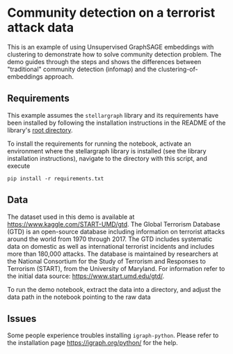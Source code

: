 # Community detection on a terrorist attack data

This is an example of using Unsupervised GraphSAGE embeddings with clustering to demonstrate how to solve community detection problem. The demo guides through the steps and shows the differences between "traditional" community detection (infomap) and the clustering-of-embeddings approach.

## Requirements
This example assumes the `stellargraph` library and its requirements have been 
installed by following the installation instructions in the README 
of the library's [root directory](https://github.com/stellargraph/stellargraph).

To install the requirements for running the notebook, activate an environment where the stellargraph library is installed (see the library installation instructions), navigate to the directory with this script, and execute

`pip install -r requirements.txt`

## Data

The dataset used in this demo is available at https://www.kaggle.com/START-UMD/gtd. The Global Terrorism Database (GTD) is an open-source database including information on terrorist attacks around the world from 1970 through 2017. The GTD includes systematic data on domestic as well as international terrorist incidents and includes more than 180,000 attacks. The database is maintained by researchers at the National Consortium for the Study of Terrorism and Responses to Terrorism (START), from the University of Maryland. For information refer to the initial data source: https://www.start.umd.edu/gtd/.


To run the demo notebook, extract the data into a directory, and adjust the data path in the notebook pointing to the raw data

## Issues

Some people experience troubles installing `igraph-python`. Please refer to the installation page https://igraph.org/python/ for the help. 
